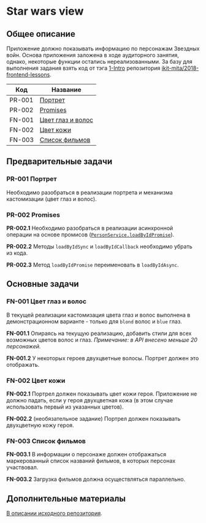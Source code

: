 
# Star wars view

## Общее описание
Приложение должно показывать информацию по персонажам Звездных войн. Основа приложения заложена в ходе аудиторного занятия, однако, некоторые функции остались нереализованными. За базу для выполнения задания взять код от тэга [1-Intro](https://github.com/ikit-mita/2018-frontend-lessons/tree/1-Intro) репозитория [ikit-mita/2018-frontend-lessons](https://github.com/ikit-mita/2018-frontend-lessons).

|  Код   |                    Название                    |
|--------|------------------------------------------------|
| PR-001 | [Портрет](#pr-001-Портрет)                     |
| PR-002 | [Promises](#pr-002-promises)                   |
| FN-001 | [Цвет глаз и волос](#fn-001-Цвет-глаз-и-волос) |
| FN-002 | [Цвет кожи](#fn-002-Цвет-кожи)                 |
| FN-003 | [Список фильмов](#fn-003-Список-фильмов)       |


## Предварительные задачи
### PR-001 Портрет
Необходимо разобраться в реализации портрета и механизма кастомизации (цвет глаз и волос).

### PR-002 Promises
**PR-002.1** Необходимо разобраться в реализации асинхронной операции на основе промисов ([`PersonService.loadByIdPromise`](https://github.com/ikit-mita/2018-frontend-lessons/blob/1-Intro/1-Intro/wwwroot/modules/services/person-service.js#L44)).

**PR-002.2** Методы `loadByIdSync` и `loadByIdCallback` необходимо убрать из кода.

**PR-002.3** Метод `loadByIdPromise` переименовать в `loadByIdAsync`.

## Основные задачи
### FN-001 Цвет глаз и волос
В текущей реализации кастомизация цвета глаз и волос выполнена в демонстрационном варианте - только для `blond` волос и `blue` глаз.

**FN-001.1** Опираясь на текущую реализацию, добавить стили для всех возможных цветов волос и глаз.
_Примечание: в API внесено меньше 20 персонажей._

**FN-001.2** У некоторых героев двухцветные волосы. Портрет должен это отображать.

### FN-002 Цвет кожи
**FN-002.1** Портрел должен показывать цвет кожи героя. Приложение не должно падать, если у героя двухцветная кожа (в этом случае использовать первый из указанных цветов).

**FN-002.2** (необязательное задание) Портрел должен показывать двухцветную кожу героя.

### FN-003 Список фильмов
**FN-003.1** В информации о персонаже должен отображаться маркерованный список названий фильмов, в которых персонах участвовал.

**FN-003.2** Загрузка фильмов должна осуществляться параллельно.

## Дополнительные материалы

[В описании исходного репозитория](https://github.com/ikit-mita/2018-frontend-lessons/blob/1-Intro/README.md).
